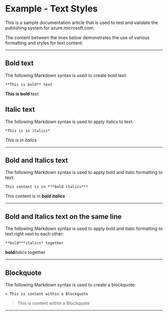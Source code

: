 <properties pageTitle="Documentation Example - Text Styles" description="This is an example document" title="Documentation Example - Text Styles" services="" documentationCenter="" metaKeywords="" solutions="" authors="" videoId="" scriptId="" />


# Example - Text Styles #
This is a sample documentation article that is used to test and validate the publishing system for azure.microsoft.com.  

The content between the lines below demonstrates the use of various formatting and styles for text content.

---

## Bold text ##

The following Markdown syntax is used to create bold text:

````
**This is bold** text
````

<bpt id="p1">**</bpt>This is bold<ept id="p1">**</ept> text

## Italic text ##

The following Markdown syntax is used to apply italics to text:

````
*This is in italics*
````

*This is in italics*

---

## Bold and Italics text ##

The following Markdown syntax is used to apply bold and italic formatting to text:

````
This content is in ***bold italics***
````

This content is in <bpt id="p1">***</bpt>bold italics<ept id="p1">***</ept>

---

## Bold and Italics text on the same line ##

The following Markdown syntax is used to apply bold and italic formatting to text right next to each other:

````
**bold***italics* together
````

<bpt id="p1">**</bpt>bold<ept id="p1">**</ept><bpt id="p2">*</bpt>italics<ept id="p2">*</ept> together

---

## Blockquote ##

The following Markdown syntax is used to create a blockquote:

````
> This is content within a Blockquote
````

> This is content within a Blockquote

---
